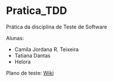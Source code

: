# Pratica_TDD

Prática da disciplina de Teste de Software 

Alunas:
- Camila Jordana R. Teixeira
- Tatiana Dantas
- Helora

Plano de teste: [Wiki](https://github.com/camilajordana/Pratica_TDD/wiki)
